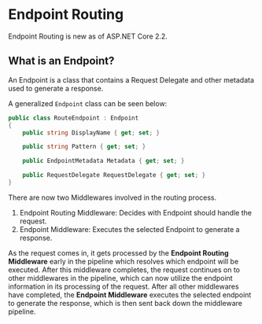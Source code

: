 # Endpoint Routing

Endpoint Routing is new as of ASP.NET Core 2.2. 

## What is an Endpoint?
An Endpoint is a class that contains a Request Delegate and other metadata used to generate a response. 

A generalized `Endpoint` class can be seen below:
```csharp
public class RouteEndpoint : Endpoint
{
    public string DisplayName { get; set; }

    public string Pattern { get; set; }

    public EndpointMetadata Metadata { get; set; }

    public RequestDelegate RequestDelegate { get; set; }
}
```

There are now two Middlewares involved in the routing process.
1. Endpoint Routing Middleware: Decides with Endpoint should handle the request. 
2. Endpoint Middleware: Executes the selected Endpoint to generate a response.

As the request comes in, it gets processed by the **Endpoint Routing Middleware** early in the pipeline which resolves which endpoint will be executed. After this middleware completes, the request continues on to other middlewares in the pipeline, which can now utilize the endpoint information in its processing of the request. After all other middlewares have completed, the **Endpoint Middleware** executes the selected endpoint to generate the response, which is then sent back down the middleware pipeline. 



